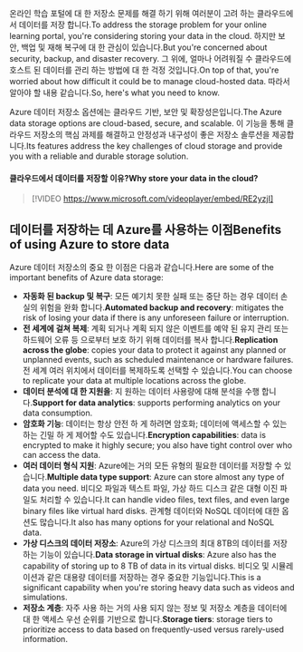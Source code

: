 <span data-ttu-id="0ca50-101">온라인 학습 포털에 대 한 저장소 문제를 해결 하기 위해 여러분이 고려 하는 클라우드에서 데이터를 저장 합니다.</span><span class="sxs-lookup"><span data-stu-id="0ca50-101">To address the storage problem for your online learning portal, you're considering storing your data in the cloud.</span></span> <span data-ttu-id="0ca50-102">하지만 보안, 백업 및 재해 복구에 대 한 관심이 있습니다.</span><span class="sxs-lookup"><span data-stu-id="0ca50-102">But you're concerned about security, backup, and disaster recovery.</span></span> <span data-ttu-id="0ca50-103">그 위에, 얼마나 어려워질 수 클라우드에 호스트 된 데이터를 관리 하는 방법에 대 한 걱정 것입니다.</span><span class="sxs-lookup"><span data-stu-id="0ca50-103">On top of that, you're worried about how difficult it could be to manage cloud-hosted data.</span></span> <span data-ttu-id="0ca50-104">따라서 알아야 할 내용 같습니다.</span><span class="sxs-lookup"><span data-stu-id="0ca50-104">So, here's what you need to know.</span></span>

<span data-ttu-id="0ca50-105">Azure 데이터 저장소 옵션에는 클라우드 기반, 보안 및 확장성은입니다.</span><span class="sxs-lookup"><span data-stu-id="0ca50-105">The Azure data storage options are cloud-based, secure, and scalable.</span></span> <span data-ttu-id="0ca50-106">이 기능을 통해 클라우드 저장소의 핵심 과제를 해결하고 안정성과 내구성이 좋은 저장소 솔루션을 제공합니다.</span><span class="sxs-lookup"><span data-stu-id="0ca50-106">Its features address the key challenges of cloud storage and provide you with a reliable and durable storage solution.</span></span>

#### <a name="why-store-your-data-in-the-cloud"></a><span data-ttu-id="0ca50-107">클라우드에서 데이터를 저장할 이유?</span><span class="sxs-lookup"><span data-stu-id="0ca50-107">Why store your data in the cloud?</span></span>

> [!VIDEO https://www.microsoft.com/videoplayer/embed/RE2yzjI]

## <a name="benefits-of-using-azure-to-store-data"></a><span data-ttu-id="0ca50-108">데이터를 저장하는 데 Azure를 사용하는 이점</span><span class="sxs-lookup"><span data-stu-id="0ca50-108">Benefits of using Azure to store data</span></span>

<span data-ttu-id="0ca50-109">Azure 데이터 저장소의 중요 한 이점은 다음과 같습니다.</span><span class="sxs-lookup"><span data-stu-id="0ca50-109">Here are some of the important benefits of Azure data storage:</span></span>

- <span data-ttu-id="0ca50-110">**자동화 된 backup 및 복구**: 모든 예기치 못한 실패 또는 중단 하는 경우 데이터 손실의 위험을 완화 합니다.</span><span class="sxs-lookup"><span data-stu-id="0ca50-110">**Automated backup and recovery**: mitigates the risk of losing your data if there is any unforeseen failure or interruption.</span></span>
- <span data-ttu-id="0ca50-111">**전 세계에 걸쳐 복제**: 계획 되거나 계획 되지 않은 이벤트를 예약 된 유지 관리 또는 하드웨어 오류 등 으로부터 보호 하기 위해 데이터를 복사 합니다.</span><span class="sxs-lookup"><span data-stu-id="0ca50-111">**Replication across the globe**: copies your data to protect it against any planned or unplanned events, such as scheduled maintenance or hardware failures.</span></span> <span data-ttu-id="0ca50-112">전 세계 여러 위치에서 데이터를 복제하도록 선택할 수 있습니다.</span><span class="sxs-lookup"><span data-stu-id="0ca50-112">You can choose to replicate your data at multiple locations across the globe.</span></span>
- <span data-ttu-id="0ca50-113">**데이터 분석에 대 한 지원을**: 지 원하는 데이터 사용량에 대해 분석을 수행 합니다.</span><span class="sxs-lookup"><span data-stu-id="0ca50-113">**Support for data analytics**: supports performing analytics on your data consumption.</span></span>
- <span data-ttu-id="0ca50-114">**암호화 기능**: 데이터는 항상 안전 하 게 하려면 암호화; 데이터에 액세스할 수 있는 하는 긴밀 하 게 제어할 수도 있습니다.</span><span class="sxs-lookup"><span data-stu-id="0ca50-114">**Encryption capabilities**: data is encrypted to make it highly secure; you also have tight control over who can access the data.</span></span>
- <span data-ttu-id="0ca50-115">**여러 데이터 형식 지원**: Azure에는 거의 모든 유형의 필요한 데이터를 저장할 수 있습니다.</span><span class="sxs-lookup"><span data-stu-id="0ca50-115">**Multiple data type support**: Azure can store almost any type of data you need.</span></span> <span data-ttu-id="0ca50-116">비디오 파일과 텍스트 파일, 가상 하드 디스크 같은 대형 이진 파일도 처리할 수 있습니다.</span><span class="sxs-lookup"><span data-stu-id="0ca50-116">It can handle video files, text files, and even large binary files like virtual hard disks.</span></span> <span data-ttu-id="0ca50-117">관계형 데이터와 NoSQL 데이터에 대한 옵션도 많습니다.</span><span class="sxs-lookup"><span data-stu-id="0ca50-117">It also has many options for your relational and NoSQL data.</span></span>
- <span data-ttu-id="0ca50-118">**가상 디스크의 데이터 저장소**: Azure의 가상 디스크의 최대 8TB의 데이터를 저장 하는 기능이 있습니다.</span><span class="sxs-lookup"><span data-stu-id="0ca50-118">**Data storage in virtual disks**: Azure also has the capability of storing up to 8 TB of data in its virtual disks.</span></span> <span data-ttu-id="0ca50-119">비디오 및 시뮬레이션과 같은 대용량 데이터를 저장하는 경우 중요한 기능입니다.</span><span class="sxs-lookup"><span data-stu-id="0ca50-119">This is a significant capability when you're storing heavy data such as videos and simulations.</span></span>
- <span data-ttu-id="0ca50-120">**저장소 계층**: 자주 사용 하는 거의 사용 되지 않는 정보 및 저장소 계층을 데이터에 대 한 액세스 우선 순위를 기반으로 합니다.</span><span class="sxs-lookup"><span data-stu-id="0ca50-120">**Storage tiers**: storage tiers to prioritize access to data based on frequently-used versus rarely-used information.</span></span>